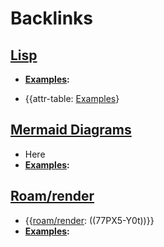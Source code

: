 
# Backlinks
## [Lisp](<Lisp.md>)
- **[Examples](<Examples.md>):**

- {{attr-table: [Examples](<Examples.md>)}

## [Mermaid Diagrams](<Mermaid Diagrams.md>)
- Here
- **[Examples](<Examples.md>):**

## [Roam/render](<Roam/render.md>)
- {{[roam/render](<roam/render.md>): ((77PX5-Y0t))}}
- **[Examples](<Examples.md>):**

